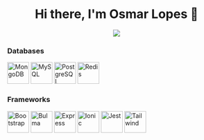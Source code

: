 <!--
**osmarlopes/osmarlopes** is a ✨ _special_ ✨ repository because its `README.md` (this file) appears on your GitHub profile.

### Hi there 👋

Here are some ideas to get you started:

- 🔭 I’m currently working on ...
- 🌱 I’m currently learning ...
- 👯 I’m looking to collaborate on ...
- 🤔 I’m looking for help with ...
- 💬 Ask me about ...
- 📫 How to reach me: ...
- 😄 Pronouns: ...
- ⚡ Fun fact: ...
-->

<h1 align="center">Hi there, I'm Osmar Lopes 👋</h1>

<div align="center">
  <img src="https://github-readme-stats.vercel.app/api?username=osmarlopes&show_icons=true" />
</div>

<div>
  <h3>Databases</h3>
  
  [<img alt="MongoDB" title="MongoDB" width="50" src="https://cdn.jsdelivr.net/gh/devicons/devicon/icons/mongodb/mongodb-original.svg" />](https://www.mongodb.com/)
  [<img alt="MySQL" title="MySQL" width="50" src="https://cdn.jsdelivr.net/gh/devicons/devicon/icons/mysql/mysql-original.svg" />](https://www.mysql.com/)
  [<img alt="PostgreSQL" title="PostgreSQL" width="50" src="https://cdn.jsdelivr.net/gh/devicons/devicon/icons/postgresql/postgresql-original.svg" />](https://www.postgresql.org/)
  [<img alt="Redis" title="Redis" width="50" src="https://cdn.jsdelivr.net/gh/devicons/devicon/icons/redis/redis-original.svg" />](https://redis.io/)
</div>

<div>
  <h3>Frameworks</h3>
  
  [<img alt="Bootstrap" title="Bootstrap" width="50" src="https://cdn.jsdelivr.net/gh/devicons/devicon/icons/bootstrap/bootstrap-original.svg" />](https://getbootstrap.com/)
  [<img alt="Bulma" title="Bulma" width="50" src="https://cdn.jsdelivr.net/gh/devicons/devicon/icons/bulma/bulma-plain.svg" />](https://bulma.io/)
  [<img alt="Express" title="Express" width="50" src="https://cdn.jsdelivr.net/gh/devicons/devicon/icons/express/express-original.svg" />](https://expressjs.com/)
  [<img alt="Ionic" title="Ionic" width="50" src="https://cdn.jsdelivr.net/gh/devicons/devicon/icons/ionic/ionic-original.svg" />](https://ionicframework.com/)
  [<img alt="Jest" title="Jest" width="50" src="https://cdn.jsdelivr.net/gh/devicons/devicon/icons/jest/jest-plain.svg" />](https://jestjs.io/)
  [<img alt="Tailwind" title="Tailwind" width="50" src="https://cdn.jsdelivr.net/gh/devicons/devicon/icons/tailwindcss/tailwindcss-plain.svg" />](https://tailwindcss.com/)
</div>
